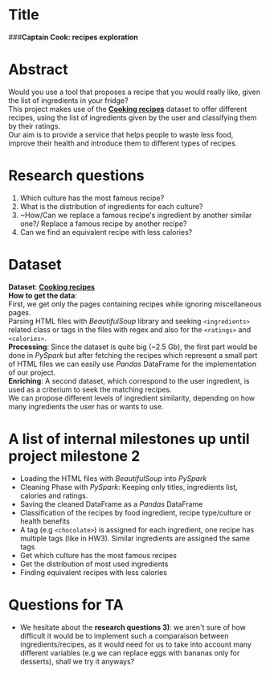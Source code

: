 # Title
###**Captain Cook: recipes exploration**
# Abstract
Would you use a tool that proposes a recipe that you would really like, given
the list of ingredients in your fridge?  
This project makes use of the [**Cooking recipes**](http://infolab.stanford.edu/~west1/from-cookies-to-cooks/recipePages.zip) dataset to offer different recipes, using the list of ingredients given by the user and classifying them by their ratings.  
Our aim is to provide a service that helps people to waste less food, improve
their health and introduce them to different types of recipes.

# Research questions
1) Which culture has the most famous recipe?
2) What is the distribution of ingredients for each culture?
3) ~How/Can we replace a famous recipe's ingredient by another similar 
one?/ Replace a famous recipe by another recipe?
4) Can we find an equivalent recipe with less calories?

# Dataset
**Dataset**: [**Cooking recipes**](http://infolab.stanford.edu/~west1/from-cookies-to-cooks/recipePages.zip)  
**How to get the data**:  
First, we get only the pages containing recipes while ignoring miscellaneous pages.  
Parsing HTML files with *BeautifulSoup* library and seeking ```<ingredients>``` related class or tags in the files with regex and also for the ```<ratings>``` and ```<calories>```.  
**Processing**: Since the dataset is quite big (~2.5 Gb), the first part would be done in *PySpark*
but after fetching the recipes which represent a small part of HTML files we can
easily use *Pandas* DataFrame for the implementation of our project.  
**Enriching**: A second dataset, which correspond to the user ingredient, is used as a criterium
to seek the matching recipes.  
We can propose different levels of ingredient similarity, depending on how many ingredients the
user has or wants to use.

# A list of internal milestones up until project milestone 2
- Loading the HTML files with *BeautifulSoup* into *PySpark*
- Cleaning Phase with *PySpark*: Keeping only titles, ingredients list, calories and ratings.
- Saving the cleaned DataFrame as a *Pandas* DataFrame
- Classification of the recipes by food ingredient, recipe type/culture or health benefits
- A tag (e.g ```<chocolate>```) is assigned for each ingredient, one recipe has 
multiple tags (like in HW3). Similar ingredients are assigned the same 
tags
- Get which culture has the most famous recipes
- Get the distribution of most used ingredients
- Finding equivalent recipes with less calories

# Questions for TA
- We hesitate about the **research questions 3)**: we aren't sure of how difficult
it would be to implement such a comparaison between ingredients/recipes, as it
would need for us to take into account many different variables
(e.g we can replace eggs with bananas only for desserts), shall we try it anyways?

